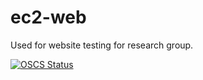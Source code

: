# ec2-web
Used for website testing for research group.

[![OSCS Status](https://www.oscs1024.com/platform/badge/Betristor/ec2-web.svg?size=small)](https://www.oscs1024.com/project/Betristor/ec2-web?ref=badge_small)

